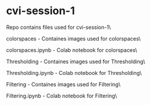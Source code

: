 # cvi-session-1
Repo contains files used for cvi-session-1\

colorspaces - Containes images used for colorspaces\ 

colorspaces.ipynb - Colab notebook for colorspaces\

Thresholding - Containes images used for Thresholding\ 

Thresholding.ipynb - Colab notebook for Thresholding\

Filtering  - Containes images used for Filtering\

Filtering.ipynb - Colab notebook for Filtering\
